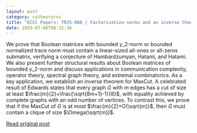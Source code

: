 ```yaml
---
layout: post
category: cstheoryrss
title: "ECCC Papers: TR25-088 | Factorization norms and an inverse theorem for MaxCut |"
date: 2025-07-06T08:32:36
---
```


We prove that Boolean matrices with bounded $\gamma\_2$-norm or bounded normalized trace norm must contain a linear-sized all-ones or all-zeros submatrix, verifying a conjecture of Hambardzumyan, Hatami, and Hatami. We also present further structural results about Boolean matrices of bounded $\gamma\_2$-norm and discuss applications in communication complexity, operator theory, spectral graph theory, and extremal combinatorics.
As a key application, we establish an inverse theorem for MaxCut. A celebrated result of Edwards states that every graph $G$ with $m$ edges has a cut of size at least $\frac{m}{2}+\frac{\sqrt{8m+1}-1}{8}$, with equality achieved by complete graphs with an odd number of vertices. To contrast this, we prove that if the MaxCut of $G$ is at most $\frac{m}{2}+O(\sqrt{m})$, then $G$ must contain a clique of size $\Omega(\sqrt{m})$.

[Read original post](https://eccc.weizmann.ac.il/report/2025/088)
